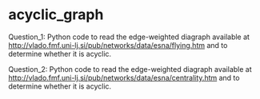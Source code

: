 # acyclic_graph
Question_1: Python code to read the edge-weighted diagraph available at http://vlado.fmf.uni-lj.si/pub/networks/data/esna/flying.htm
and to determine whether it is acyclic. 

Question_2: Python code to read the edge-weighted diagraph available at http://vlado.fmf.uni-lj.si/pub/networks/data/esna/centrality.htm
and to determine whether it is acyclic.
